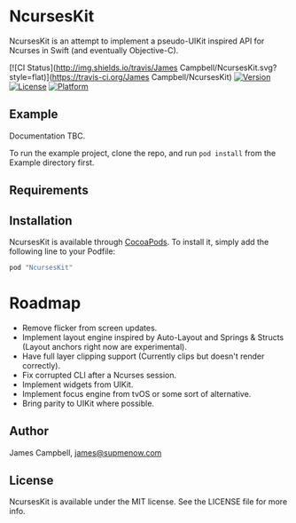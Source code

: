 # NcursesKit

NcursesKit is an attempt to implement a pseudo-UIKit inspired API for Ncurses in
Swift (and eventually Objective-C).

[![CI Status](http://img.shields.io/travis/James Campbell/NcursesKit.svg?style=flat)](https://travis-ci.org/James Campbell/NcursesKit)
[![Version](https://img.shields.io/cocoapods/v/NcursesKit.svg?style=flat)](http://cocoapods.org/pods/NcursesKit)
[![License](https://img.shields.io/cocoapods/l/NcursesKit.svg?style=flat)](http://cocoapods.org/pods/NcursesKit)
[![Platform](https://img.shields.io/cocoapods/p/NcursesKit.svg?style=flat)](http://cocoapods.org/pods/NcursesKit)

## Example

Documentation TBC.

To run the example project, clone the repo, and run `pod install` from the Example directory first.

## Requirements

## Installation

NcursesKit is available through [CocoaPods](http://cocoapods.org). To install
it, simply add the following line to your Podfile:

```ruby
pod "NcursesKit"
```

# Roadmap

- Remove flicker from screen updates.
- Implement layout engine inspired by Auto-Layout and Springs & Structs (Layout anchors right now are experimental).
- Have full layer clipping support (Currently clips but doesn't render correctly).
- Fix corrupted CLI after a Ncurses session.
- Implement widgets from UIKit.
- Implement focus engine from tvOS or some sort of alternative.
- Bring parity to UIKit where possible.

## Author

James Campbell, james@supmenow.com

## License

NcursesKit is available under the MIT license. See the LICENSE file for more info.
